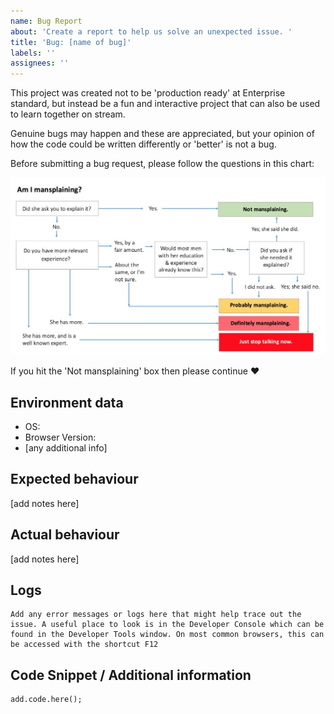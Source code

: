 ```yaml
---
name: Bug Report
about: 'Create a report to help us solve an unexpected issue. '
title: 'Bug: [name of bug]'
labels: ''
assignees: ''
---
```


This project was created not to be 'production ready' at Enterprise standard, but instead be a fun and interactive project that can also be used to learn together on stream. 

Genuine bugs may happen and these are appreciated, but your opinion of how the code could be written differently or 'better' is not a bug.

Before submitting a bug request, please follow the questions in this chart:

![mainsplaining](./images/mansplaining.jpg)

If you hit the 'Not mansplaining' box then please continue ❤

## Environment data

- OS:
- Browser Version:
- [any additional info]

## Expected behaviour

[add notes here]

## Actual behaviour

[add notes here]

## Logs

```
Add any error messages or logs here that might help trace out the issue. A useful place to look is in the Developer Console which can be found in the Developer Tools window. On most common browsers, this can be accessed with the shortcut F12 
```

## Code Snippet / Additional information

<!-- If you know the code that's causing it or the code that might fix it, include it here -->

```
add.code.here();
```


